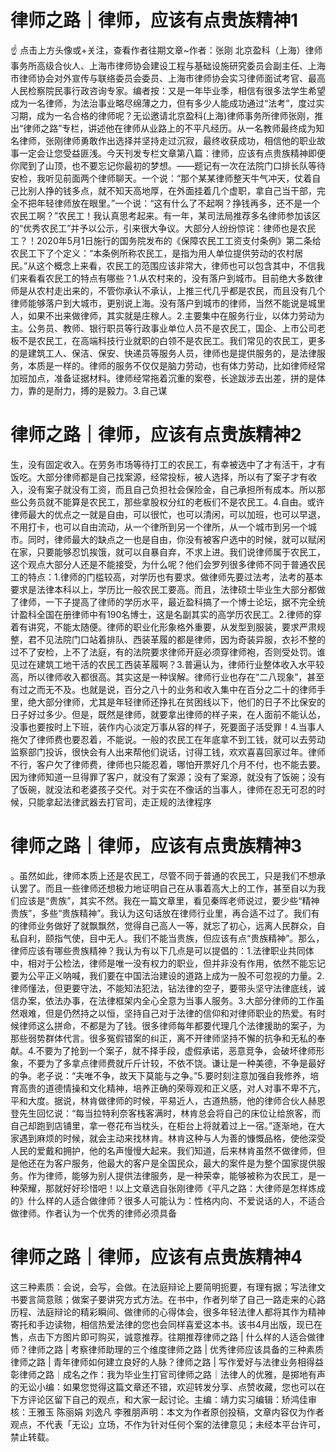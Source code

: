 # 律师之路｜律师，应该有点贵族精神1

☝ 点击上方头像或+关注，查看作者往期文章~作者：张刚 北京盈科（上海）律师事务所高级合伙人、上海市律师协会建设工程与基础设施研究委员会副主任、上海市律师协会对外宣传与联络委员会委员、上海市律师协会实习律师面试考官、最高人民检察院民事行政咨询专家。编者按：又是一年毕业季，相信有很多法学生希望成为一名律师，为法治事业略尽绵薄之力，但有多少人能成功通过“法考”，度过实习期，成为一名合格的律师呢？无讼邀请北京盈科(上海)律师事务所律师张刚，推出“律师之路”专栏，讲述他在律师从业路上的不平凡经历。从一名教师最终成为知名律师，张刚律师勇敢作出选择并坚持走过沉寂，最终收获成功，相信他的职业故事一定会让您受益匪浅。今天刊发专栏文章第八篇：律师，应该有点贵族精神即便你爬到了山顶，也不要忘记你最初的梦想。——题记有一次在法院门口排长队等待安检，我听见前面两个律师聊天。一个说：“那个某某律师整天牛气冲天，仗着自己比别人挣的钱多点，就不知天高地厚，在外面挂着几个虚职，拿自己当干部，完全不把年轻律师放在眼里。”一个说：“这有什么了不起啊？挣钱再多，还不是一个农民工啊？”农民工！我认真思考起来。有一年，某司法局推荐多名律师参加该区的“优秀农民工”并予以公示，引来很大争议。大部分人纷纷惊诧：律师也是农民工？！2020年5月1日施行的国务院发布的《保障农民工工资支付条例》第二条给农民工下了个定义：“本条例所称农民工，是指为用人单位提供劳动的农村居民。”从这个概念上来看，农民工的范围应该非常大，律师也可以包含其中，不信我们来看看农民工的特点有哪些？1.从农村来的，没有落户到城市。目前绝大多数律师是从农村走出来的，不管你承认不承认，上推三代几乎都是农民，而且没有几个律师能够落户到大城市，更别说上海。没有落户到城市的律师，当然不能说是城里人，如果不出来做律师，其实就是庄稼人。2.主要集中在服务行业，以体力劳动为主。公务员、教师、银行职员等行政事业单位人员不是农民工，国企、上市公司老板不是农民工，在高端科技行业就职的白领不是农民工。我们常见的农民工，更多的是建筑工人、保洁、保安、快递员等服务人员，律师也是提供服务的，是法律服务，本质是一样的。律师的服务不仅仅是脑力劳动，也有体力劳动，比如律师经常加班加点，准备证据材料。律师经常拖着沉重的案卷，长途跋涉去出差，拼的是体力，靠的是耐力，搏的是毅力。3.自己谋

# 律师之路｜律师，应该有点贵族精神2

生，没有固定收入。在劳务市场等待打工的农民工，有幸被选中了才有活干，才有饭吃。大部分律师都是自己找案源，经常投标，被人选择，所以有了案子才有收入，没有案子就没有工资，而且自己负担社会保险金，自己承担所有成本。所以那些公务员就不能算是农民工，那些拿股权分红的老板们不是农民工。4.自由。或许律师最大的优点之一就是自由，可以很忙，也可以清闲，可以加班，也可以早退，不用打卡，也可以自由流动，从一个律所到另一个律所，从一个城市到另一个城市。同时，律师最大的缺点之一也是自由，你没有被客户选中的时候，就可以赋闲在家，只要能够忍饥挨饿，就可以自暴自弃，不求上进。我们说律师属于农民工，这个观点大部分人还是不能接受，为什么呢？他们会罗列很多律师不同于普通农民工的特点：1.律师的门槛较高，对学历也有要求。做律师先要过法考，法考的基本要求是法律本科以上，学历比一般农民工要高。而且，法律硕士毕业生大部分都做了律师，一下子提高了律师的学历水平，最近盈科搞了一个博士论坛，据不完全统计盈科全国在册律师中有190名博士，这是名副其实的高学历农民工。2.律师的穿着有讲究，不能太随便。律师的职业化形象格外重要，从发型到服装，要求严肃规整，君不见法院门口站着排队、西装革履的都是律师，因为奇装异服，衣衫不整的过不了安检，上不了法庭，有的法院要求律师开庭必须穿律师袍，否则受处罚。谁见过在建筑工地干活的农民工西装革履啊？3.普遍认为，律师行业整体收入水平较高，所以律师收入都很高。其实这是一种误解。律师行业也存在“二八现象”，甚至有过之而无不及。也就是说，百分之八十的业务和收入集中在百分之二十的律师手里，绝大部分律师，尤其是年轻律师还挣扎在贫困线以下，他们的日子不比保安的日子好过多少。但是，既然是律师，就要拿出律师的样子来，在人面前不能认怂，没事也要按时上下班，装作内心淡定万事从容的样子，死要面子活受罪！4.当事人拖欠了律师费也要忍着，不能说。一般的农民工在年底拿不到工钱，就可以去劳动监察部门投诉，很快会有人出来帮他们说话，讨得工钱，欢欢喜喜回家过年。律师不行，客户欠了律师费，律师也只能忍着，哪怕开票好几个月不付，也不能去要。因为律师知道一旦得罪了客户，就没有了案源；没有了案源，就没有了饭碗；没有了饭碗，就没法和老婆孩子交代。对于实在不像话的当事人，律师在忍无可忍的时候，只能拿起法律武器去打官司，走正规的法律程序

# 律师之路｜律师，应该有点贵族精神3

。虽然如此，律师本质上还是农民工，尽管不同于普通的农民工，只是我们不想承认罢了。而且一些律师还想极力地证明自己在从事着高大上的工作，甚至自以为我们应该是“贵族”，其实不然。我在一篇文章里，看见秦晖老师说过，要少些“精神贵族”，多些“贵族精神”。我认为这句话放在律师行业里，再合适不过了。我们有的律师业务做好了就飘飘然，觉得自己高人一等，就忘了初心，远离人民群众，自私自利，颐指气使，目中无人。我们不能当贵族，但应该有点“贵族精神”。那么，律师应该有哪些贵族精神？我认为有以下几点是可以提倡的：1.法律职业共同体中，相对于公检法，律师是唯一没有权力的职业，但并非没有作用，依然不能忘记要为公平正义呐喊，我们要在中国法治建设的道路上成为一股不可忽视的力量。2.律师懂法，但更要守法，不能知法犯法，钻法律的空子，要带头坚守法律底线，诚信办案，依法办事，在法律框架内全心全意为当事人服务。3.大部分律师的工作虽然艰难，但是仍然持之以恒，坚持自己对于法律的信仰和对律师职业的热爱。有时候律师这么拼命，不都是为了钱。很多律师每年都要代理几个法律援助的案子，为那些弱势群体代言。很多冤假错案的纠正，离不开律师坚持不懈的抗争和无私的奉献。4.不要为了抢到一个案子，就不择手段，虚假承诺，恶意竞争，会破坏律师形象，不要为了多拿点律师费就斤斤计较，不依不饶。谦让是一种美德，不争是最好的争。老子说：“夫唯不争，故天下莫能与之争。”5.要时刻注意加强自我修养，培育高贵的道德情操和文化精神，培养正确的荣辱观和正义感，对人对事不卑不亢，平和大度。据说，林肯做律师的时候，平易近人，古道热肠，他的律师合伙人赫恩登先生回忆说：“每当拉特利奈客栈客满时，林肯总会将自己的床位让给旅客，而自己却跑到店铺里，拿一卷花布当枕头，在柜台上将就着过上一宿。”逐渐地，在大家遇到麻烦的时候，就会主动来找林肯。林肯这种与人为善的慷慨品格，使他深受人民的爱戴和拥护，他的名声慢慢大起来。我们知道，后来林肯虽然不做律师，但是他还在为客户服务，他最大的客户是全国民众，最大的案件是为整个国家提供服务。作为律师，能够为别人提供法律服务，是一种荣幸，能够被称为农民工，是一种荣耀，那就好好珍惜吧！以上文章选自张刚律师《平凡之路：大律师是怎样炼成的》什么样的人适合做律师？很多人可能认为：性格内向、不爱说话的人，不适合做律师。作者认为一个优秀的律师必须具备

# 律师之路｜律师，应该有点贵族精神4

这三种素质：会说，会写，会做。在法庭辩论上要简明扼要，有理有据；写法律文书要言简意赅；做案子要讲究方式方法。在书中，作者列举了自己一路走来的心路历程、法庭辩论的精彩瞬间、做律师的心得体会，很多年轻法律人都将其作为精神寄托和手边读物，相信热爱法律的您也会同样喜爱这本书。该书4月出版，现已在售，点击下方图片即可购买，诚意推荐。往期推荐律师之路 | 什么样的人适合做律师？律师之路 | 考察律师助理的三个维度律师之路 | 优秀律师应该具备的三种素质律师之路 | 青年律师如何建立良好的人脉？律师之路 | 写作爱好与法律业务相得益彰律师之路｜成名之作：我为毕业生打官司律师之路｜法律人的优雅，是掷地有声的无讼小编：如果您觉得这篇文章还不错，欢迎转发分享、点赞收藏，您也可以在下方评论区留下自己的观点，和大家一起讨论。主编：靖力实习编辑：矫鸿佳审核：王雅玉 陈丽娟 刘逸凡 李雅朋声明：本文为作者原创投稿，文章内容仅为作者观点，不代表「无讼」立场，不作为针对任何个案的法律意见；未经本平台许可，禁止转载。

